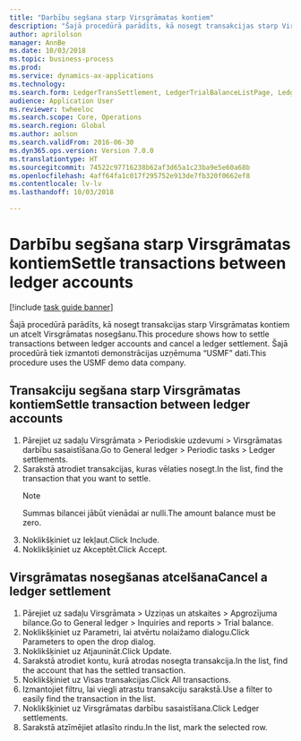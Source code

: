 ```yaml
--- 
title: "Darbību segšana starp Virsgrāmatas kontiem"
description: "Šajā procedūrā parādīts, kā nosegt transakcijas starp Virsgrāmatas kontiem un atcelt Virsgrāmatas nosegšanu."
author: aprilolson
manager: AnnBe
ms.date: 10/03/2018
ms.topic: business-process
ms.prod: 
ms.service: dynamics-ax-applications
ms.technology: 
ms.search.form: LedgerTransSettlement, LedgerTrialBalanceListPage, LedgerTrialBalanceListPageBalanceParms, LedgerTransAccount, LedgerTransSettled
audience: Application User
ms.reviewer: twheeloc
ms.search.scope: Core, Operations
ms.search.region: Global
ms.author: aolson
ms.search.validFrom: 2016-06-30
ms.dyn365.ops.version: Version 7.0.0
ms.translationtype: HT
ms.sourcegitcommit: 74522c97716238b62af3d65a1c23ba9e5e60a68b
ms.openlocfilehash: 4aff64fa1c017f295752e913de7fb320f0662ef8
ms.contentlocale: lv-lv
ms.lasthandoff: 10/03/2018

---
```

# <a name="settle-transactions-between-ledger-accounts"></a><span data-ttu-id="25462-103">Darbību segšana starp Virsgrāmatas kontiem</span><span class="sxs-lookup"><span data-stu-id="25462-103">Settle transactions between ledger accounts</span></span>

[!include [task guide banner](../../includes/task-guide-banner.md)]

<span data-ttu-id="25462-104">Šajā procedūrā parādīts, kā nosegt transakcijas starp Virsgrāmatas kontiem un atcelt Virsgrāmatas nosegšanu.</span><span class="sxs-lookup"><span data-stu-id="25462-104">This procedure shows how to settle transactions between ledger accounts and cancel a ledger settlement.</span></span> <span data-ttu-id="25462-105">Šajā procedūrā tiek izmantoti demonstrācijas uzņēmuma “USMF” dati.</span><span class="sxs-lookup"><span data-stu-id="25462-105">This procedure uses the USMF demo data company.</span></span>


## <a name="settle-transaction-between-ledger-accounts"></a><span data-ttu-id="25462-106">Transakciju segšana starp Virsgrāmatas kontiem</span><span class="sxs-lookup"><span data-stu-id="25462-106">Settle transaction between ledger accounts</span></span>
1. <span data-ttu-id="25462-107">Pārejiet uz sadaļu Virsgrāmata > Periodiskie uzdevumi > Virsgrāmatas darbību sasaistīšana.</span><span class="sxs-lookup"><span data-stu-id="25462-107">Go to General ledger > Periodic tasks > Ledger settlements.</span></span>
2. <span data-ttu-id="25462-108">Sarakstā atrodiet transakcijas, kuras vēlaties nosegt.</span><span class="sxs-lookup"><span data-stu-id="25462-108">In the list, find the transaction that you want to settle.</span></span>
   > [!NOTE]
   > <span data-ttu-id="25462-109">Summas bilancei jābūt vienādai ar nulli.</span><span class="sxs-lookup"><span data-stu-id="25462-109">The amount balance must be zero.</span></span>  
3. <span data-ttu-id="25462-110">Noklikšķiniet uz Iekļaut.</span><span class="sxs-lookup"><span data-stu-id="25462-110">Click Include.</span></span>
4. <span data-ttu-id="25462-111">Noklikšķiniet uz Akceptēt.</span><span class="sxs-lookup"><span data-stu-id="25462-111">Click Accept.</span></span>

## <a name="cancel-a-ledger-settlement"></a><span data-ttu-id="25462-112">Virsgrāmatas nosegšanas atcelšana</span><span class="sxs-lookup"><span data-stu-id="25462-112">Cancel a ledger settlement</span></span>

1. <span data-ttu-id="25462-113">Pārejiet uz sadaļu Virsgrāmata > Uzziņas un atskaites > Apgrozījuma bilance.</span><span class="sxs-lookup"><span data-stu-id="25462-113">Go to General ledger > Inquiries and reports > Trial balance.</span></span>
2. <span data-ttu-id="25462-114">Noklikšķiniet uz Parametri, lai atvērtu nolaižamo dialogu.</span><span class="sxs-lookup"><span data-stu-id="25462-114">Click Parameters to open the drop dialog.</span></span>
3. <span data-ttu-id="25462-115">Noklikšķiniet uz Atjaunināt.</span><span class="sxs-lookup"><span data-stu-id="25462-115">Click Update.</span></span>
4. <span data-ttu-id="25462-116">Sarakstā atrodiet kontu, kurā atrodas nosegta transakcija.</span><span class="sxs-lookup"><span data-stu-id="25462-116">In the list, find the account that has the settled transaction.</span></span>
5. <span data-ttu-id="25462-117">Noklikšķiniet uz Visas transakcijas.</span><span class="sxs-lookup"><span data-stu-id="25462-117">Click All transactions.</span></span>
6. <span data-ttu-id="25462-118">Izmantojiet filtru, lai viegli atrastu transakciju sarakstā.</span><span class="sxs-lookup"><span data-stu-id="25462-118">Use a filter to easily find the transaction in the list.</span></span>
7. <span data-ttu-id="25462-119">Noklikšķiniet uz Virsgrāmatas darbību sasaistīšana.</span><span class="sxs-lookup"><span data-stu-id="25462-119">Click Ledger settlements.</span></span>
8. <span data-ttu-id="25462-120">Sarakstā atzīmējiet atlasīto rindu.</span><span class="sxs-lookup"><span data-stu-id="25462-120">In the list, mark the selected row.</span></span>


